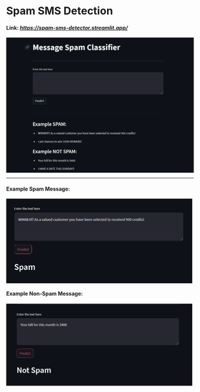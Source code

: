 # Spam SMS Detection

#### Link: *https://spam-sms-detector.streamlit.app/*

<img src="https://raw.githubusercontent.com/Bhavleenk/Spam-SMS-Detection/master/images/UI.png" align=center >


---
#### Example Spam Message:

<img src="https://raw.githubusercontent.com/Bhavleenk/Spam-SMS-Detection/master/images/spam.png" align=center width=500 >

#### Example Non-Spam Message:

<img src="https://raw.githubusercontent.com/Bhavleenk/Spam-SMS-Detection/master/images/not-spam.png" align=center width=500>




